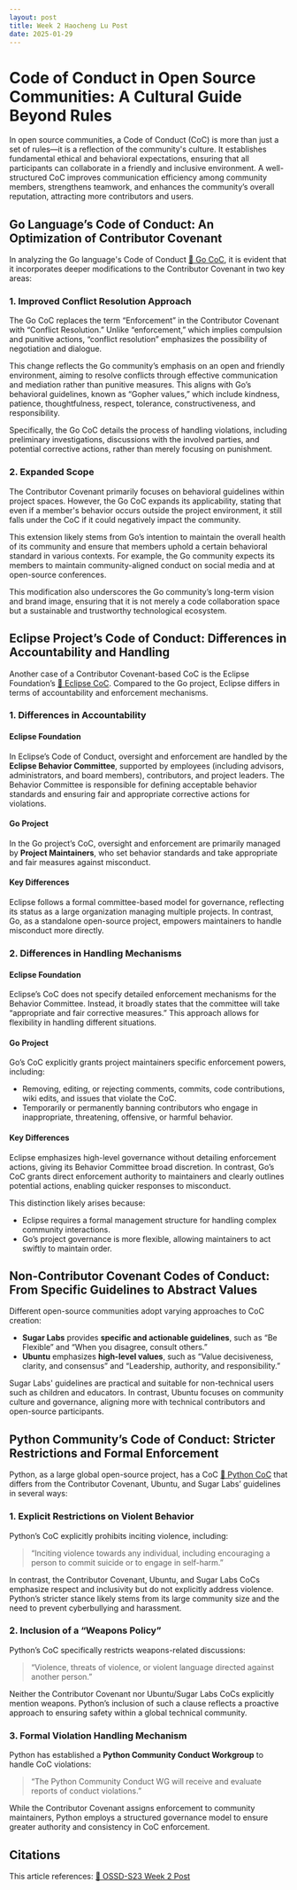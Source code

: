 ```yaml
---
layout: post
title: Week 2 Haocheng Lu Post
date: 2025-01-29
---
```


# **Code of Conduct in Open Source Communities: A Cultural Guide Beyond Rules**

In open source communities, a Code of Conduct (CoC) is more than just a set of rules—it is a reflection of the community's culture. It establishes fundamental ethical and behavioral expectations, ensuring that all participants can collaborate in a friendly and inclusive environment. A well-structured CoC improves communication efficiency among community members, strengthens teamwork, and enhances the community’s overall reputation, attracting more contributors and users.

## **Go Language’s Code of Conduct: An Optimization of Contributor Covenant**

In analyzing the Go language's Code of Conduct [🔗 Go CoC](https://go.dev/conduct), it is evident that it incorporates deeper modifications to the Contributor Covenant in two key areas:
<!--more-->
### **1. Improved Conflict Resolution Approach**

The Go CoC replaces the term “Enforcement” in the Contributor Covenant with “Conflict Resolution.” Unlike “enforcement,” which implies compulsion and punitive actions, “conflict resolution” emphasizes the possibility of negotiation and dialogue.

This change reflects the Go community’s emphasis on an open and friendly environment, aiming to resolve conflicts through effective communication and mediation rather than punitive measures. This aligns with Go’s behavioral guidelines, known as “Gopher values,” which include kindness, patience, thoughtfulness, respect, tolerance, constructiveness, and responsibility.

Specifically, the Go CoC details the process of handling violations, including preliminary investigations, discussions with the involved parties, and potential corrective actions, rather than merely focusing on punishment.

### **2. Expanded Scope**

The Contributor Covenant primarily focuses on behavioral guidelines within project spaces. However, the Go CoC expands its applicability, stating that even if a member's behavior occurs outside the project environment, it still falls under the CoC if it could negatively impact the community.

This extension likely stems from Go’s intention to maintain the overall health of its community and ensure that members uphold a certain behavioral standard in various contexts. For example, the Go community expects its members to maintain community-aligned conduct on social media and at open-source conferences.

This modification also underscores the Go community’s long-term vision and brand image, ensuring that it is not merely a code collaboration space but a sustainable and trustworthy technological ecosystem.

## **Eclipse Project’s Code of Conduct: Differences in Accountability and Handling**

Another case of a Contributor Covenant-based CoC is the Eclipse Foundation’s [🔗 Eclipse CoC](https://www.eclipse.org/org/documents/Community_Code_of_Conduct.php). Compared to the Go project, Eclipse differs in terms of accountability and enforcement mechanisms.

### **1. Differences in Accountability**

#### **Eclipse Foundation**
In Eclipse’s Code of Conduct, oversight and enforcement are handled by the **Eclipse Behavior Committee**, supported by employees (including advisors, administrators, and board members), contributors, and project leaders. The Behavior Committee is responsible for defining acceptable behavior standards and ensuring fair and appropriate corrective actions for violations.

#### **Go Project**
In the Go project’s CoC, oversight and enforcement are primarily managed by **Project Maintainers**, who set behavior standards and take appropriate and fair measures against misconduct.

#### **Key Differences**
Eclipse follows a formal committee-based model for governance, reflecting its status as a large organization managing multiple projects. In contrast, Go, as a standalone open-source project, empowers maintainers to handle misconduct more directly.

### **2. Differences in Handling Mechanisms**

#### **Eclipse Foundation**
Eclipse’s CoC does not specify detailed enforcement mechanisms for the Behavior Committee. Instead, it broadly states that the committee will take “appropriate and fair corrective measures.” This approach allows for flexibility in handling different situations.

#### **Go Project**
Go’s CoC explicitly grants project maintainers specific enforcement powers, including:
- Removing, editing, or rejecting comments, commits, code contributions, wiki edits, and issues that violate the CoC.
- Temporarily or permanently banning contributors who engage in inappropriate, threatening, offensive, or harmful behavior.

#### **Key Differences**
Eclipse emphasizes high-level governance without detailing enforcement actions, giving its Behavior Committee broad discretion. In contrast, Go’s CoC grants direct enforcement authority to maintainers and clearly outlines potential actions, enabling quicker responses to misconduct. 

This distinction likely arises because:
- Eclipse requires a formal management structure for handling complex community interactions.
- Go’s project governance is more flexible, allowing maintainers to act swiftly to maintain order.

## **Non-Contributor Covenant Codes of Conduct: From Specific Guidelines to Abstract Values**

Different open-source communities adopt varying approaches to CoC creation:

- **Sugar Labs** provides **specific and actionable guidelines**, such as “Be Flexible” and “When you disagree, consult others.”
- **Ubuntu** emphasizes **high-level values**, such as “Value decisiveness, clarity, and consensus” and “Leadership, authority, and responsibility.”

Sugar Labs' guidelines are practical and suitable for non-technical users such as children and educators. In contrast, Ubuntu focuses on community culture and governance, aligning more with technical contributors and open-source participants.

## **Python Community’s Code of Conduct: Stricter Restrictions and Formal Enforcement**

Python, as a large global open-source project, has a CoC [🔗 Python CoC](https://www.python.org/psf/conduct/) that differs from the Contributor Covenant, Ubuntu, and Sugar Labs’ guidelines in several ways:

### **1. Explicit Restrictions on Violent Behavior**

Python’s CoC explicitly prohibits inciting violence, including:

> “Inciting violence towards any individual, including encouraging a person to commit suicide or to engage in self-harm.”

In contrast, the Contributor Covenant, Ubuntu, and Sugar Labs CoCs emphasize respect and inclusivity but do not explicitly address violence. Python’s stricter stance likely stems from its large community size and the need to prevent cyberbullying and harassment.

### **2. Inclusion of a “Weapons Policy”**

Python’s CoC specifically restricts weapons-related discussions:

> “Violence, threats of violence, or violent language directed against another person.”

Neither the Contributor Covenant nor Ubuntu/Sugar Labs CoCs explicitly mention weapons. Python’s inclusion of such a clause reflects a proactive approach to ensuring safety within a global technical community.

### **3. Formal Violation Handling Mechanism**

Python has established a **Python Community Conduct Workgroup** to handle CoC violations:

> “The Python Community Conduct WG will receive and evaluate reports of conduct violations.”

While the Contributor Covenant assigns enforcement to community maintainers, Python employs a structured governance model to ensure greater authority and consistency in CoC enforcement.

## **Citations**
This article references: [🔗 OSSD-S23 Week 2 Post](https://ossd-s23.github.io/ROMEEZHOU-weekly/week02/)
